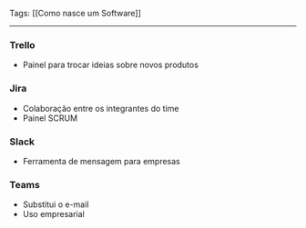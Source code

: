 
Tags: [[Como nasce um Software]]

----

### Trello
- Painel para trocar ideias sobre novos produtos
### Jira
- Colaboração entre os integrantes do time
- Painel SCRUM
### Slack
- Ferramenta de mensagem para empresas
### Teams
- Substitui o e-mail
- Uso empresarial